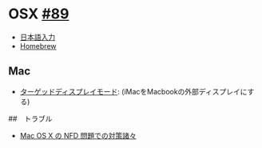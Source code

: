# OSX [#89](https://github.com/hdknr/scriptogr.am/issues/89)

- [日本語入力](mac.ime.md)
- [Homebrew](mac.brew.md)

## Mac

- [ターゲッドディスプレイモード](mac.dpd.md): (iMacをMacbookの外部ディスプレイにする)

##　トラブル

- [Mac OS X の NFD 問題での対策諸々](http://qiita.com/knaka/items/48e1799b56d520af6a09)